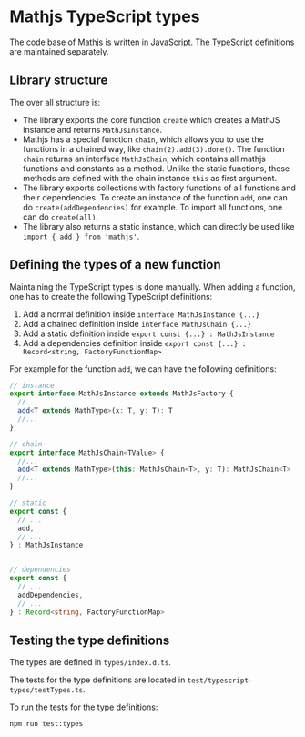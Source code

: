 # Mathjs TypeScript types

The code base of Mathjs is written in JavaScript. The TypeScript definitions are maintained separately. 

## Library structure

The over all structure is:

- The library exports the core function `create` which creates a MathJS instance and returns `MathJsInstance`.
- Mathjs has a special function `chain`, which allows you to use the functions in a chained way, like `chain(2).add(3).done()`. The function `chain` returns an interface `MathJsChain`, which contains all mathjs functions and constants as a method. Unlike the static functions, these methods are defined with the chain instance `this` as first argument.
- The library exports collections with factory functions of all functions and their dependencies. To create an instance of the function `add`, one can do `create(addDependencies)` for example. To import all functions, one can do `create(all)`.
- The library also returns a static instance, which can directly be used like `import { add } from 'mathjs'`.

## Defining the types of a new function

Maintaining the TypeScript types is done manually. When adding a function, one has to create the following TypeScript definitions:

1. Add a normal definition inside `interface MathJsInstance {...}`
2. Add a chained definition inside `interface MathJsChain {...}`
3. Add a static definition inside `export const {...} : MathJsInstance`
4. Add a dependencies definition inside `export const {...} : Record<string, FactoryFunctionMap>`

For example for the function `add`, we can have the following definitions:

```ts 
// instance
export interface MathJsInstance extends MathJsFactory {
  //...
  add<T extends MathType>(x: T, y: T): T
  //...
}

// chain
export interface MathJsChain<TValue> {
  //...  
  add<T extends MathType>(this: MathJsChain<T>, y: T): MathJsChain<T>
  //...
}

// static
export const {
  // ...
  add,
  // ...
} : MathJsInstance


// dependencies
export const {
  // ...
  addDependencies,
  // ...
} : Record<string, FactoryFunctionMap>
```

## Testing the type definitions

The types are defined in `types/index.d.ts`.

The tests for the type definitions are located in `test/typescript-types/testTypes.ts`.

To run the tests for the type definitions:

```
npm run test:types
```
